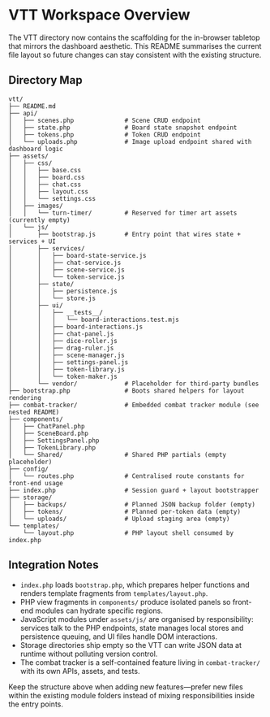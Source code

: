 # VTT Workspace Overview

The VTT directory now contains the scaffolding for the in-browser tabletop that mirrors the dashboard aesthetic. This README
summarises the current file layout so future changes can stay consistent with the existing structure.

## Directory Map
```
vtt/
├── README.md
├── api/
│   ├── scenes.php              # Scene CRUD endpoint
│   ├── state.php               # Board state snapshot endpoint
│   ├── tokens.php              # Token CRUD endpoint
│   └── uploads.php             # Image upload endpoint shared with dashboard logic
├── assets/
│   ├── css/
│   │   ├── base.css
│   │   ├── board.css
│   │   ├── chat.css
│   │   ├── layout.css
│   │   └── settings.css
│   ├── images/
│   │   └── turn-timer/         # Reserved for timer art assets (currently empty)
│   └── js/
│       ├── bootstrap.js        # Entry point that wires state + services + UI
│       ├── services/
│       │   ├── board-state-service.js
│       │   ├── chat-service.js
│       │   ├── scene-service.js
│       │   └── token-service.js
│       ├── state/
│       │   ├── persistence.js
│       │   └── store.js
│       ├── ui/
│       │   ├── __tests__/
│       │   │   └── board-interactions.test.mjs
│       │   ├── board-interactions.js
│       │   ├── chat-panel.js
│       │   ├── dice-roller.js
│       │   ├── drag-ruler.js
│       │   ├── scene-manager.js
│       │   ├── settings-panel.js
│       │   ├── token-library.js
│       │   └── token-maker.js
│       └── vendor/             # Placeholder for third-party bundles
├── bootstrap.php               # Boots shared helpers for layout rendering
├── combat-tracker/             # Embedded combat tracker module (see nested README)
├── components/
│   ├── ChatPanel.php
│   ├── SceneBoard.php
│   ├── SettingsPanel.php
│   ├── TokenLibrary.php
│   └── Shared/                 # Shared PHP partials (empty placeholder)
├── config/
│   └── routes.php              # Centralised route constants for front-end usage
├── index.php                   # Session guard + layout bootstrapper
├── storage/
│   ├── backups/                # Planned JSON backup folder (empty)
│   ├── tokens/                 # Planned per-token data (empty)
│   └── uploads/                # Upload staging area (empty)
└── templates/
    └── layout.php              # PHP layout shell consumed by index.php
```

## Integration Notes
- `index.php` loads `bootstrap.php`, which prepares helper functions and renders template fragments from `templates/layout.php`.
- PHP view fragments in `components/` produce isolated panels so front-end modules can hydrate specific regions.
- JavaScript modules under `assets/js/` are organised by responsibility: services talk to the PHP endpoints, state manages local
  stores and persistence queuing, and UI files handle DOM interactions.
- Storage directories ship empty so the VTT can write JSON data at runtime without polluting version control.
- The combat tracker is a self-contained feature living in `combat-tracker/` with its own APIs, assets, and tests.

Keep the structure above when adding new features—prefer new files within the existing module folders instead of mixing
responsibilities inside the entry points.
